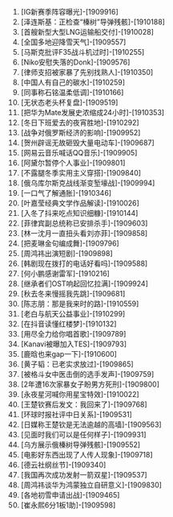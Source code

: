 
1. [IG新赛季阵容曝光]-[1909916]
1. [泽连斯基：正检查“榛树”导弹残骸]-[1910188]
1. [首艘新型大型LNG运输船交付]-[1910028]
1. [全国多地迎降雪天气]-[1909557]
1. [马斯克批评F35战斗机过时]-[1910255]
1. [Niko安慰失落的Donk]-[1909576]
1. [律师支招被家暴了先别找熟人]-[1910350]
1. [中国人有自己的碳水]-[1910259]
1. [同事称石铭温柔低调]-[1910166]
1. [无状态老头杯复盘]-[1909519]
1. [把华为Mate发展史浓缩成24小时]-[1910353]
1. [冬日下班爱去的夜宵胜地]-[1910292]
1. [战争对俄罗斯经济的影响]-[1909952]
1. [贺州辟谣无故砸毁大量电动车]-[1909687]
1. [网易云音乐喊话QQ音乐]-[1909905]
1. [阿黛尔暂停个人事业]-[1909801]
1. [不露腿冬季实用主义穿搭]-[1909840]
1. [俄乌库尔斯克战线渐变堑壕战]-[1909994]
1. [一口气了解通胀]-[1910346]
1. [叶嘉莹经典文学作品解读]-[1910026]
1. [入冬了抖来吃点知识细糠]-[1910144]
1. [菲律宾副总统称已安排杀手]-[1909603]
1. [林一沈月一直扭头看刘亦菲]-[1909858]
1. [把麦琳金句编成舞]-[1909796]
1. [周鸿祎出演短剧]-[1909898]
1. [韩剧现在拨打的电话好看吗]-[1909588]
1. [何小鹏感谢雷军]-[1910216]
1. [继承者们OST响起回忆拉满]-[1909924]
1. [秋去冬来慢摇我先跳]-[1909681]
1. [陈志朋：那是我来时的路]-[1910559]
1. [老白与航天公益事业]-[1910299]
1. [在抖音读懂红楼梦]-[1910132]
1. [用尽全力给你唱首歌]-[1909789]
1. [Kanavi被曝加入TES]-[1909793]
1. [鹿晗也来gap一下]-[1910600]
1. [黄子韬：已老实求放过]-[1909865]
1. [被格斗女中医击倒的选手发声]-[1909759]
1. [2年遭16次家暴女子盼男方死刑]-[1909800]
1. [永夜星河喊你用星宝特效]-[1910022]
1. [王楚钦赛后发文：我回来了]-[1909768]
1. [环球时报社评中日关系]-[1909531]
1. [日媒称王楚钦是无法逾越的高墙]-[1909563]
1. [见面时我们可以是任何样子]-[1909931]
1. [乌方展示俄榛树导弹残骸]-[1909552]
1. [电影好东西出现了人传人现象]-[1909718]
1. [德云社纲丝节]-[1909340]
1. [我国再次成功发射一箭双星]-[1909537]
1. [周鸿祎谈华为鸿蒙独立自研意义]-[1909830]
1. [各地初雪申请出战]-[1909465]
1. [崔永熙6分1板1助]-[1909598]